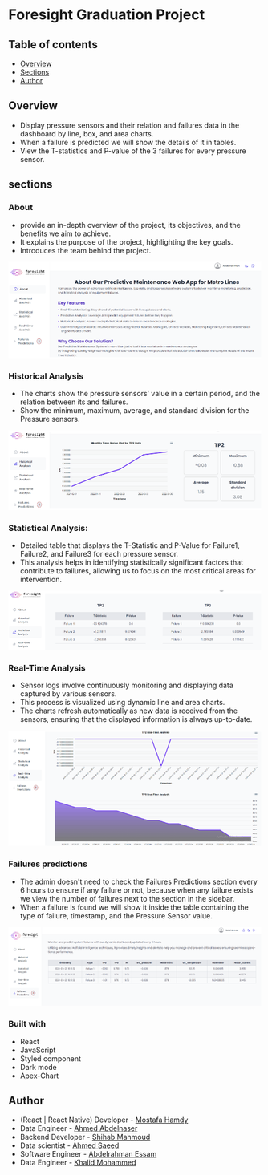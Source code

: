 # Foresight Graduation Project

## Table of contents

- [Overview](#overview)
- [Sections](#sections)
- [Author](#author)

## Overview

- Display pressure sensors and their relation and failures data in the dashboard by line, box, and area charts.
- When a failure is predicted we will show the details of it in tables.
- View the T-statistics and P-value of the 3 failures for every pressure sensor.

## sections

### About

- provide an in-depth overview of the project, its objectives, and the benefits we aim to achieve.
- It explains the purpose of the project, highlighting the key goals.
- Introduces the team behind the project.

![](./src/assets/Images/About.png)


### Historical Analysis

- The charts show the pressure sensors’ value in a certain period, and the relation between its and failures.
- Show the minimum, maximum, average, and standard division for the Pressure sensors.

![](./src/assets/Images/Historical%20Analysis.png)

### Statistical Analysis:

- Detailed table that displays the T-Statistic and P-Value for Failure1, Failure2, and Failure3 for each pressure sensor.
- This analysis helps in identifying statistically significant factors that contribute to failures, allowing us to focus on the most critical areas for intervention.

![](./src/assets/Images/Statistical%20Analysis.png)

### Real-Time Analysis

- Sensor logs involve continuously monitoring and displaying data captured by various sensors.
- This process is visualized using dynamic line and area charts.
- The charts refresh automatically as new data is received from the sensors, ensuring that the displayed information is always up-to-date.

![](./src/assets/Images/Real-time%20Analysis.png)

### Failures predictions

- The admin doesn't need to check the Failures Predictions section every 6 hours to ensure if any failure or not, because when any failure exists we view the number of failures next to the section in the sidebar.
- When a failure is found we will show it inside the table containing the type of failure, timestamp, and the Pressure Sensor value.

![](./src/assets/Images/Prediction%20Failure.png)

### Built with

- React
- JavaScript
- Styled component
- Dark mode
- Apex-Chart

## Author

- (React | React Native) Developer - [Mostafa Hamdy](https://www.linkedin.com/in/mostafa-7amdy/)
- Data Engineer - [Ahmed Abdelnaser](https://www.linkedin.com/in/ahmed-abdelnasser-sayed)
- Backend Developer - [Shihab Mahmoud](https://www.linkedin.com/in/shihab-mahmoud-20a98b1b9/)
- Data scientist - [Ahmed Saeed](https://www.linkedin.com/in/ahmed-saeed-436124216/)
- Software Engineer - [Abdelrahman Essam](https://eg.linkedin.com/in/abdelrahman-essam-4bb756252)
- Data Engineer - [Khalid Mohammed](https://www.linkedin.com/in/khalid-mohammed-763ba019b/)
